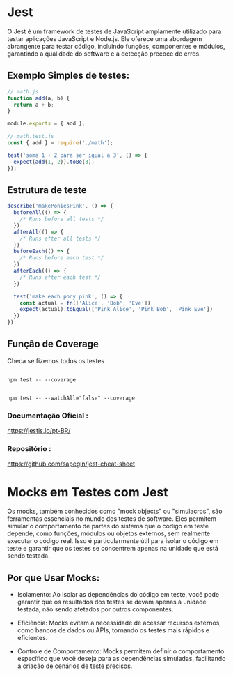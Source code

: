 # Jest

O Jest é um framework de testes de JavaScript amplamente utilizado para testar aplicações JavaScript e Node.js. Ele oferece uma abordagem abrangente para testar código, incluindo funções, componentes e módulos, garantindo a qualidade do software e a detecção precoce de erros.

## Exemplo Simples de testes:
``` js
// math.js
function add(a, b) {
  return a + b;
}

module.exports = { add };
```

``` js
// math.test.js
const { add } = require('./math');

test('soma 1 + 2 para ser igual a 3', () => {
  expect(add(1, 2)).toBe(3);
});
```
## Estrutura de teste

``` js
describe('makePoniesPink', () => {
  beforeAll(() => {
    /* Runs before all tests */
  })
  afterAll(() => {
    /* Runs after all tests */
  })
  beforeEach(() => {
    /* Runs before each test */
  })
  afterEach(() => {
    /* Runs after each test */
  })

  test('make each pony pink', () => {
    const actual = fn(['Alice', 'Bob', 'Eve'])
    expect(actual).toEqual(['Pink Alice', 'Pink Bob', 'Pink Eve'])
  })
})

```

## Função de Coverage

Checa se fizemos todos os testes

```

npm test -- --coverage

```

```

npm test -- --watchAll="false" --coverage

```

### Documentação Oficial : 
https://jestjs.io/pt-BR/
### Repositório :
https://github.com/sapegin/jest-cheat-sheet

# Mocks em Testes com Jest

Os mocks, também conhecidos como "mock objects" ou "simulacros", são ferramentas essenciais no mundo dos testes de software. Eles permitem simular o comportamento de partes do sistema que o código em teste depende, como funções, módulos ou objetos externos, sem realmente executar o código real. Isso é particularmente útil para isolar o código em teste e garantir que os testes se concentrem apenas na unidade que está sendo testada.

## Por que Usar Mocks:
- Isolamento: Ao isolar as dependências do código em teste, você pode garantir que os resultados dos testes se devam apenas à unidade testada, não sendo afetados por outros componentes.

- Eficiência: Mocks evitam a necessidade de acessar recursos externos, como bancos de dados ou APIs, tornando os testes mais rápidos e eficientes.

- Controle de Comportamento: Mocks permitem definir o comportamento específico que você deseja para as dependências simuladas, facilitando a criação de cenários de teste precisos.